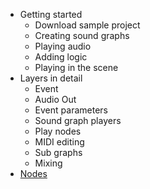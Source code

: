 * Getting started
    * Download sample project
    * Creating sound graphs
    * Playing audio
    * Adding logic
    * Playing in the scene
* Layers in detail
    * Event
    * Audio Out
    * Event parameters
    * Sound graph players
    * Play nodes
    * MIDI editing
    * Sub graphs
    * Mixing
* [Nodes](Nodes)


